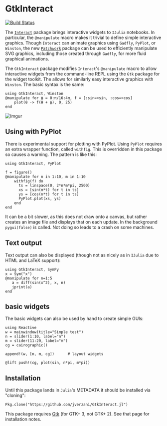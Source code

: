 # GtkInteract

[![Build Status](https://travis-ci.org/jverzani/GtkInteract.jl.svg?branch=master)](https://travis-ci.org/jverzani/GtkInteract.jl)

The [`Interact`](https://github.com/JuliaLang/Interact.jl) package
brings interactive widgets to `IJulia` notebooks. In particular, the
`@manipulate` macro makes it trivial to define simple interactive
graphics. Though `Interact` can animate graphics using `Gadfly`,
`PyPlot`, or `Winston`, the new
[`Patchwork`](https://github.com/shashi/Patchwork.jl) package can be
used to efficiently manipulate SVG graphics, including those created
through `Gadfly`, for more fluid graphical animations.

The `GtkInteract` package modifies `Interact`'s `@manipulate` macro to
allow interactive widgets from the command-line REPL using the `Gtk`
package for the widget toolkit. The allows for similarly easy
interactive graphics with `Winston`. The basic syntax is the same:

```
using GtkInteract, Winston
@manipulate for ϕ = 0:π/16:4π, f = [:sin=>sin, :cos=>cos]
    plot(θ -> f(θ + ϕ), 0, 25)
end
```


![Imgur](http://i.imgur.com/1MiynXf.png)

## Using with PyPlot

There is experimental support for plotting with PyPlot. Using `PyPlot`
requires an extra wrapper function, called `withfig`. This is
overridden in this package so causes a warning. The pattern is like
this:

```
using GtkInteract, PyPlot

f = figure()
@manipulate for n in 1:10, m in 1:10
    withfig(f) do
      ts = linspace(0, 2*n*m*pi, 2500)
      xs = [sin(m*t) for t in ts]
      ys = [cos(n*t) for t in ts]
      PyPlot.plot(xs, ys)
    end
end
```

It can be a bit slower, as this does not draw onto a canvas, but
rather creates an image file and displays that on each update.  In the
background `pygui(false)` is called. Not doing so leads to a crash on
some machines.


## Text output

Text output can also be displayed (though not as nicely as in `IJulia` due to HTML and LaTeX support):

```
using GtkInteract, SymPy
x = Sym("x")
@manipulate for n=1:5
   a = diff(sin(x^2), x, n)
   jprint(a)
end
```

## basic widgets

The basic widgets can also be used by hand to create simple GUIs:

```
using Reactive
w = mainwindow(title="Simple test")
n = slider(1:10, label="n")
m = slider(11:20, label="m")
cg = cairographic()

append!(w, [n, m, cg])		# layout widgets

@lift push!(cg, plot(sin, n*pi, m*pi))
```


## Installation

Until this package lands in `Julia`'s METADATA it should be installed via "cloning":

```
Pkg.clone("https://github.com/jverzani/GtkInteract.jl")
```

This package requires [Gtk](https://github.com/JuliaLang/Gtk.jl) (for
GTK+ 3, not GTK+ 2). See that page for installation notes.


